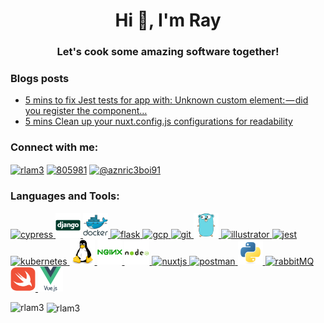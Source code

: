 <h1 align="center">Hi 👋, I'm Ray</h1>
<h3 align="center">Let's cook some amazing software together!</h3>

### Blogs posts
<!-- BLOG-POST-LIST:START -->
- [5 mins to fix Jest tests for app with: Unknown custom element: — did you register the component…](https://aznric3boi91.medium.com/5-mins-to-fix-jest-tests-for-app-with-unknown-custom-element-did-you-register-the-component-23ae75d5620b?source=rss-adeca4457226------2)
- [5 mins Clean up your nuxt.config.js configurations for readability](https://aznric3boi91.medium.com/5-mins-clean-up-your-nuxt-config-js-configurations-for-readability-57e9652cfc1f?source=rss-adeca4457226------2)
<!-- BLOG-POST-LIST:END -->

<h3 align="left">Connect with me:</h3>
<p align="left">
<a href="https://dev.to/rlam3" target="blank"><img align="center" src="https://cdn.jsdelivr.net/npm/simple-icons@3.0.1/icons/dev-dot-to.svg" alt="rlam3" height="30" width="40" /></a>
<a href="https://stackoverflow.com/users/805981" target="blank"><img align="center" src="https://cdn.jsdelivr.net/npm/simple-icons@3.0.1/icons/stackoverflow.svg" alt="805981" height="30" width="40" /></a>
<a href="https://medium.com/@aznric3boi91" target="blank"><img align="center" src="https://cdn.jsdelivr.net/npm/simple-icons@3.0.1/icons/medium.svg" alt="@aznric3boi91" height="30" width="40" /></a>
</p>

<h3 align="left">Languages and Tools:</h3>
<p align="left"> <a href="https://www.cypress.io" target="_blank"> <img src="https://raw.githubusercontent.com/simple-icons/simple-icons/6e46ec1fc23b60c8fd0d2f2ff46db82e16dbd75f/icons/cypress.svg" alt="cypress" width="40" height="40"/> </a> <a href="https://www.djangoproject.com/" target="_blank"> <img src="https://raw.githubusercontent.com/devicons/devicon/master/icons/django/django-original.svg" alt="django" width="40" height="40"/> </a> <a href="https://www.docker.com/" target="_blank"> <img src="https://raw.githubusercontent.com/devicons/devicon/master/icons/docker/docker-original-wordmark.svg" alt="docker" width="40" height="40"/> </a> <a href="https://flask.palletsprojects.com/" target="_blank"> <img src="https://www.vectorlogo.zone/logos/pocoo_flask/pocoo_flask-icon.svg" alt="flask" width="40" height="40"/> </a> <a href="https://cloud.google.com" target="_blank"> <img src="https://www.vectorlogo.zone/logos/google_cloud/google_cloud-icon.svg" alt="gcp" width="40" height="40"/> </a> <a href="https://git-scm.com/" target="_blank"> <img src="https://www.vectorlogo.zone/logos/git-scm/git-scm-icon.svg" alt="git" width="40" height="40"/> </a> <a href="https://golang.org" target="_blank"> <img src="https://raw.githubusercontent.com/devicons/devicon/master/icons/go/go-original.svg" alt="go" width="40" height="40"/> </a> <a href="https://www.adobe.com/in/products/illustrator.html" target="_blank"> <img src="https://www.vectorlogo.zone/logos/adobe_illustrator/adobe_illustrator-icon.svg" alt="illustrator" width="40" height="40"/> </a> <a href="https://jestjs.io" target="_blank"> <img src="https://www.vectorlogo.zone/logos/jestjsio/jestjsio-icon.svg" alt="jest" width="40" height="40"/> </a> <a href="https://kubernetes.io" target="_blank"> <img src="https://www.vectorlogo.zone/logos/kubernetes/kubernetes-icon.svg" alt="kubernetes" width="40" height="40"/> </a> <a href="https://www.linux.org/" target="_blank"> <img src="https://raw.githubusercontent.com/devicons/devicon/master/icons/linux/linux-original.svg" alt="linux" width="40" height="40"/> </a> <a href="https://www.nginx.com" target="_blank"> <img src="https://raw.githubusercontent.com/devicons/devicon/master/icons/nginx/nginx-original.svg" alt="nginx" width="40" height="40"/> </a> <a href="https://nodejs.org" target="_blank"> <img src="https://raw.githubusercontent.com/devicons/devicon/master/icons/nodejs/nodejs-original-wordmark.svg" alt="nodejs" width="40" height="40"/> </a> <a href="https://nuxtjs.org/" target="_blank"> <img src="https://www.vectorlogo.zone/logos/nuxtjs/nuxtjs-icon.svg" alt="nuxtjs" width="40" height="40"/> </a> <a href="https://postman.com" target="_blank"> <img src="https://www.vectorlogo.zone/logos/getpostman/getpostman-icon.svg" alt="postman" width="40" height="40"/> </a> <a href="https://www.python.org" target="_blank"> <img src="https://raw.githubusercontent.com/devicons/devicon/master/icons/python/python-original.svg" alt="python" width="40" height="40"/> </a> <a href="https://www.rabbitmq.com" target="_blank"> <img src="https://www.vectorlogo.zone/logos/rabbitmq/rabbitmq-icon.svg" alt="rabbitMQ" width="40" height="40"/> </a> <a href="https://developer.apple.com/swift/" target="_blank"> <img src="https://raw.githubusercontent.com/devicons/devicon/master/icons/swift/swift-original.svg" alt="swift" width="40" height="40"/> </a> <a href="https://vuejs.org/" target="_blank"> <img src="https://raw.githubusercontent.com/devicons/devicon/master/icons/vuejs/vuejs-original-wordmark.svg" alt="vuejs" width="40" height="40"/> </a> </p>

<p>
<img align="left" src="https://github-readme-stats.vercel.app/api/top-langs/?username=rlam3&layout=compact&hide=issues&langs_count=10&exclude_repo=waterfallCocaopod,moyajwtlogin" alt="rlam3" />
</p>

<p>&nbsp;<img align="center" src="https://github-readme-stats.vercel.app/api?username=rlam3&show_icons=true&locale=en" alt="rlam3" /></p>

